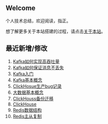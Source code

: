 ## Welcome

个人技术总结，欢迎阅读，指正。

想了解更多关于本站搭建的过程，请点击[关于本站](_docs/AboutMe.md)。

## 最近新增/修改
1. [Kafka如何实现高吞吐量](Tool/MessageQueue/Kafka/Kafka如何实现高吞吐量.md)
2. [Kafka如何保证消息不丢失](Tool/MessageQueue/Kafka/Kafka如何保证消息不丢失.md)
3. [Kafka入门](Tool/MessageQueue/Kafka/Kafka入门.md)
4. [Kafka基本概念](Tool/MessageQueue/Kafka/Kafka基本概念.md)
5. [ClickHosue生产bug记录](Database/ClickHouse/ClickHosue生产bug记录.md)
6. [大数据基本概念](其他/大数据/大数据基本概念.md)
7. [ClickHouss备份迁移](Database/ClickHouse/ClickHouss备份迁移.md)
8. [ClickHouse](Database/ClickHouse/ClickHouse.md)
9. [Redis数据结构](Database/Redis/Redis数据结构.md)
10. [Redis主从复制](Database/Redis/Redis主从复制.md)

